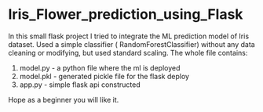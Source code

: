 # Iris_Flower_prediction_using_Flask

In this small flask project I tried to integrate the ML prediction model of Iris dataset. Used a simple classifier ( RandomForestClassifier) without any data cleaning or modifying, but used standard scaling.
The whole file contains:
1. model.py - a python file where the ml is deployed
2. model.pkl - generated pickle file for the flask deploy
3. app.py - simple flask api constructed

Hope as a beginner you will like it.
